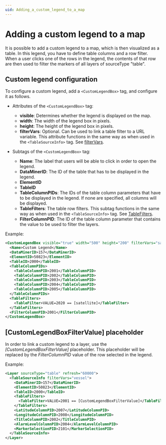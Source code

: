 ```yaml
---
uid: Adding_a_custom_legend_to_a_map
---
```


# Adding a custom legend to a map

It is possible to add a custom legend to a map, which is then visualized as a table. In this legend, you have to define table columns and a row filter. When a user clicks one of the rows in the legend, the contents of that row are then used to filter the markers of all layers of sourceType "table".

## Custom legend configuration

To configure a custom legend, add a `<CustomLegendBox>` tag, and configure it as follows.

- Attributes of the `<CustomLegendBox>` tag:

  - **visible**: Determines whether the legend is displayed on the map.
  - **width**: The width of the legend box in pixels.
  - **height**: The height of the legend box in pixels.
  - **filterVars**: Optional. Can be used to link a table filter to a URL variable. This attribute functions in the same way as when used in the `<TableSourceInfo>` tag. See [filterVars](xref:TableSourceInfo#filtervars).

- Subtags of the `<CustomLegendBox>` tag:

  - **Name**: The label that users will be able to click in order to open the legend.
  - **DataMinerID**: The ID of the table that has to be displayed in the legend.
  - **ElementID**
  - **TableID**
  - **TableColumnPIDs**: The IDs of the table column parameters that have to be displayed in the legend. If none are specified, all columns will be displayed.
  - **TableFilters**: The table row filters. This subtag functions in the same way as when used in the `<TableSourceInfo>` tag. See [TableFilters](xref:TableSourceInfo#tablefilters).
  - **FilterColumnPID**: The ID of the table column parameter that contains the value to be used to filter the layers.

Example:

```xml
<CustomLegendBox visible="true" width="500" height="200" filterVars="satellite">
  <Name>Custom Legend</Name>
  <DataMinerID>157</DataMinerID>
  <ElementID>50823</ElementID>
  <TableID>2000</TableID>
  <TableColumnPIDs>
    <TableColumnPID>2001</TableColumnPID>
    <TableColumnPID>2002</TableColumnPID>
    <TableColumnPID>2003</TableColumnPID>
    <TableColumnPID>2004</TableColumnPID>
    <TableColumnPID>2005</TableColumnPID>
  </TableColumnPIDs>
  <TableFilters>
    <TableFilter>VALUE=2020 == [satellite]</TableFilter>
  </TableFilters>
  <FilterColumnPID>2001</FilterColumnPID>
</CustomLegendBox>
```

## \[CustomLegendBoxFilterValue\] placeholder

In order to link a custom legend to a layer, use the *\[CustomLegendBoxFilterValue\]* placeholder. This placeholder will be replaced by the *FilterColumnPID* value of the row selected in the legend.

Example:

```xml
<Layer sourceType="table" refresh="60000">
  <TableSourceInfo filterVars="vessel">
    <DataMinerID>157</DataMinerID>
    <ElementID>50823</ElementID>
    <TableID>2000</TableID>
    <TableFilters>
      <TableFilter>VALUE=2001 == [CustomLegendBoxFilterValue]</TableFilter>
    </TableFilters>
    <LatitudeColumnPID>2007</LatitudeColumnPID>
    <LongitudeColumnPID>2008</LongitudeColumnPID>
    <TitleColumnPID>2002</TitleColumnPID>
    <AlarmLevelColumnPID>2004</AlarmLevelColumnPID>
    <MarkerSelectionPID>2101</MarkerSelectionPID>
  </TableSourceInfo>
</Layer>
```
